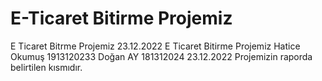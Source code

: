 # E-Ticaret Bitirme Projemiz
 E Ticaret Bitrme Projemiz 23.12.2022 
E Ticaret Bitirme Projemiz
Hatice Okumuş 1913120233
Doğan AY 181312024
23.12.2022 Projemizin raporda belirtilen kısmıdır.
